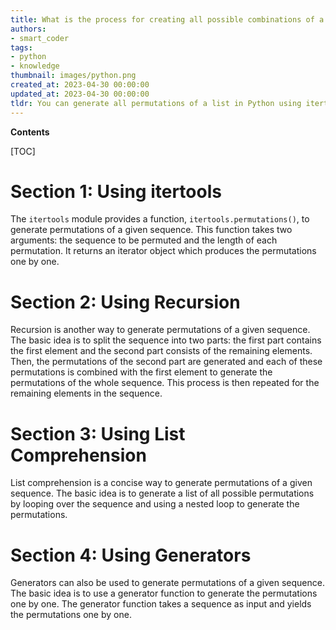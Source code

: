 ```yaml
---
title: What is the process for creating all possible combinations of a list?
authors:
- smart_coder
tags:
- python
- knowledge
thumbnail: images/python.png
created_at: 2023-04-30 00:00:00
updated_at: 2023-04-30 00:00:00
tldr: You can generate all permutations of a list in Python using itertools.permutations().
---
```


**Contents**

[TOC]

# Section 1: Using itertools

The `itertools` module provides a function, `itertools.permutations()`, to generate permutations of a given sequence. This function takes two arguments: the sequence to be permuted and the length of each permutation. It returns an iterator object which produces the permutations one by one.

# Section 2: Using Recursion

Recursion is another way to generate permutations of a given sequence. The basic idea is to split the sequence into two parts: the first part contains the first element and the second part consists of the remaining elements. Then, the permutations of the second part are generated and each of these permutations is combined with the first element to generate the permutations of the whole sequence. This process is then repeated for the remaining elements in the sequence.

# Section 3: Using List Comprehension

List comprehension is a concise way to generate permutations of a given sequence. The basic idea is to generate a list of all possible permutations by looping over the sequence and using a nested loop to generate the permutations.

# Section 4: Using Generators

Generators can also be used to generate permutations of a given sequence. The basic idea is to use a generator function to generate the permutations one by one. The generator function takes a sequence as input and yields the permutations one by one.
